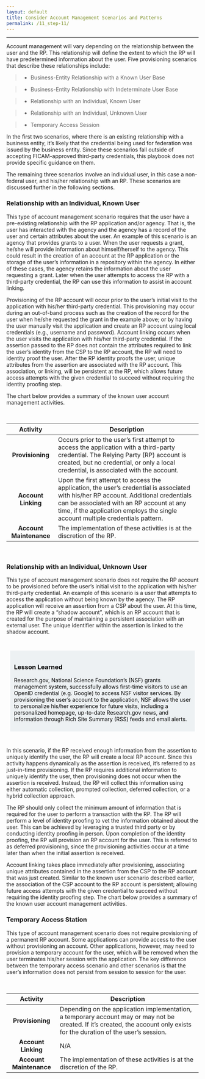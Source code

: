 ```yaml
---
layout: default
title: Consider Account Management Scenarios and Patterns 
permalink: /11_step-11/
---
```

---------------------------------------------------------

Account management will vary depending on the relationship between the user and the RP. This relationship will define the extent to which the RP will have predetermined information about the user. Five provisioning scenarios that describe these relationships include: 

> * Business-Entity Relationship with a Known User Base

> * Business-Entity Relationship with Indeterminate User Base 

> * Relationship with an Individual, Known User

> * Relationship with an Individual, Unknown User

> * Temporary Access Session

In the first two scenarios, where there is an existing relationship with a business entity, it’s likely that the credential being used for federation was issued by the business entity. Since these scenarios fall outside of accepting FICAM-approved third-party credentials, this playbook does not provide specific guidance on them.

The remaining three scenarios involve an individual user, in this case a non-federal user, and his/her relationship with an RP. These scenarios are discussed further in the following sections.

<div id="accordion" markdown="1">

### Relationship with an Individual, Known User
<div markdown="1">

This type of account management scenario requires that the user have a pre-existing relationship with the RP application and/or agency. That is, the user has interacted with the agency and the agency has a record of the user and certain attributes about the user. An example of this scenario is an agency that provides grants to a user. When the user requests a grant, he/she will provide information about himself/herself to the agency. This could result in the creation of an account at the RP application or the storage of the user’s information in a repository within the agency. In either of these cases, the agency retains the information about the user requesting a grant. Later when the user attempts to access the RP with a third-party credential, the RP can use this information to assist in account linking.

Provisioning of the RP account will occur prior to the user’s initial visit to the application with his/her third-party credential. This provisioning may occur during an out-of-band process such as the creation of the record for the user when he/she requested the grant in the example above; or by having the user manually visit the application and create an RP account using local credentials (e.g., username and password). Account linking occurs when the user visits the application with his/her third-party credential. If the assertion passed to the RP does not contain the attributes required to link the user’s identity from the CSP to the RP account, the RP will need to identity proof the user. After the RP identity proofs the user, unique attributes from the assertion are associated with the RP account. This association, or linking, will be persistent at the RP, which allows future access attempts with the given credential to succeed without requiring the identity proofing step.

The chart below provides a summary of the known user account management activities.

<br>

| <center> Activity </center> | <center> Description </center> |
|:---------------------------:|--------------------------------|
| **Provisioning** | Occurs prior to the user’s first attempt to access the application with a third-party credential. The Relying Party (RP) account is created, but no credential, or only a local credential, is associated with the account. |
| **Account Linking** | Upon the first attempt to access the application, the user’s credential is associated with his/her RP account. Additional credentials can be associated with an RP account at any time, if the application employs the single account multiple credentials pattern. |
| **Account Maintenance** | The implementation of these activities is at the discretion of the RP. |

<br>

</div>

### Relationship with an Individual, Unknown User
<div markdown="1">

This type of account management scenario does not require the RP account to be provisioned before the user’s initial visit to the application with his/her third-party credential. An example of this scenario is a user that attempts to access the application without being known by the agency. The RP application will receive an assertion from a CSP about the user. At this time, the RP will create a “shadow account”, which is an RP account that is created for the purpose of maintaining a persistent association with an external user. The unique identifier within the assertion is linked to the shadow account.

<br>

<div style="background-color: #edf1f3;color: black;margin: 10px;padding: 10px">

<h3><span>Lesson Learned</span></h3>
<p><span>Research.gov, National Science Foundation’s (NSF) grants management system, successfully allows first-time visitors to use an OpenID credential (e.g. Google) to access NSF visitor services. By provisioning the user’s account to the application, NSF allows the user to personalize his/her experience for future visits, including a personalized homepage, up-to-date Research.gov news, and information through Rich Site Summary (RSS) feeds and email alerts.</span></p>

</div>

<br>

In this scenario, if the RP received enough information from the assertion to uniquely identify the user, the RP will create a local RP account. Since this activity happens dynamically as the assertion is received, it’s referred to as just-in-time provisioning. If the RP requires additional information to uniquely identify the user, then provisioning does not occur when the assertion is received. Instead, the RP will collect this information using either automatic collection, prompted collection, deferred collection, or a hybrid collection approach. 

The RP should only collect the minimum amount of information that is required for the user to perform a transaction with the RP. The RP will perform a level of identity proofing to vet the information obtained about the user. This can be achieved by leveraging a trusted third party or by conducting identity proofing in person. Upon completion of the identity proofing, the RP will provision an RP account for the user. This is referred to as deferred provisioning, since the provisioning activities occur at a time later than when the initial assertion is received.

Account linking takes place immediately after provisioning, associating unique attributes contained in the assertion from the CSP to the RP account that was just created. Similar to the known user scenario described earlier, the association of the CSP account to the RP account is persistent; allowing future access attempts with the given credential to succeed without requiring the identity proofing step. The chart below provides a summary of the known user account management activities.

</div>

### Temporary Access Station 
<div markdown="1">

This type of account management scenario does not require provisioning of a permanent RP account. Some applications can provide access to the user without provisioning an account. Other applications, however, may need to provision a temporary account for the user, which will be removed when the user terminates his/her session with the application. The key difference between the temporary access scenario and other scenarios is that the user’s information does not persist from session to session for the user.

<br>

| <center> Activity </center> | <center> Description </center> |
|:---------------------------:|--------------------------------|
| **Provisioning** | Depending on the application implementation, a temporary account may or may not be created. If it’s created, the account only exists for the duration of the user’s session. |
| **Account Linking** | N/A |
| **Account Maintenance** | The implementation of these activities is at the discretion of the RP. |

<br>

</div>
</div>
















